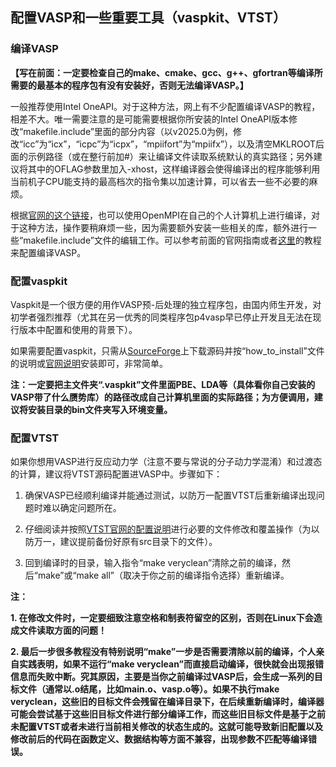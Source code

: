 ## 配置VASP和一些重要工具（vaspkit、VTST）

### 编译VASP

**【写在前面：一定要检查自己的make、cmake、gcc、g++、gfortran等编译所需要的最基本的程序包有没有安装好，否则无法编译VASP。】**

一般推荐使用Intel OneAPI。对于这种方法，网上有不少配置编译VASP的教程，相差不大。唯一需要注意的是可能需要根据你所安装的Intel OneAPI版本修改“makefile.include”里面的部分内容（以v2025.0为例，修改“icc”为“icx”，“icpc”为“icpx”，“mpiifort”为“mpiifx”），以及清空MKLROOT后面的示例路径（或在整行前加#）来让编译文件读取系统默认的真实路径；另外建议将其中的OFLAG参数里加入-xhost，这样编译器会使得编译出的程序能够利用当前机子CPU能支持的最高档次的指令集以加速计算，可以省去一些不必要的麻烦。

根据[官网的这个链接](https://www.vasp.at/wiki/index.php/Personal_computer_installation)，也可以使用OpenMPI在自己的个人计算机上进行编译，对于这种方法，操作要稍麻烦一些，因为需要额外安装一些相关的库，额外进行一些“makefile.include”文件的编辑工作。可以参考前面的官网指南或者[这里](https://implant.fs.cvut.cz/vasp-compilation/)的教程来配置编译VASP。

### 配置vaspkit

Vaspkit是一个很方便的用作VASP预-后处理的独立程序包，由国内师生开发，对初学者强烈推荐（尤其在另一优秀的同类程序包p4vasp早已停止开发且无法在现行版本中配置和使用的背景下）。

如果需要配置vaspkit，只需从[SourceForge](https://sourceforge.net/projects/vaspkit/)上下载源码并按“how_to_install”文件的说明或[官网说明](https://vaspkit.com/installation.html#id1)安装即可，非常简单。

**注：一定要把主文件夹“.vaspkit”文件里面PBE、LDA等（具体看你自己安装的VASP带了什么赝势库）的路径改成自己计算机里面的实际路径；为方便调用，建议将安装目录的bin文件夹写入环境变量。**

### 配置VTST

如果你想用VASP进行反应动力学（注意不要与常说的分子动力学混淆）和过渡态的计算，建议将VTST源码配置进VASP中。步骤如下：

1. 确保VASP已经顺利编译并能通过测试，以防万一配置VTST后重新编译出现问题时难以确定问题所在。

2. 仔细阅读并按照[VTST官网的配置说明](https://theory.cm.utexas.edu/vtsttools/installation.html)进行必要的文件修改和覆盖操作（为以防万一，建议提前备份好原有src目录下的文件）。

3. 回到编译时的目录，输入指令“make veryclean”清除之前的编译，然后“make”或“make all”（取决于你之前的编译指令选择）重新编译。

**注：**

**1. 在修改文件时，一定要细致注意空格和制表符留空的区别，否则在Linux下会造成文件读取方面的问题！**

**2. 最后一步很多教程没有特别说明“make”一步是否需要清除以前的编译，个人亲自实践表明，如果不运行“make veryclean”而直接启动编译，很快就会出现报错信息而失败中断。究其原因，主要是当你之前编译过VASP后，会生成一系列的目标文件（通常以.o结尾，比如main.o、vasp.o等）。如果不执行make veryclean，这些旧的目标文件会残留在编译目录下，在后续重新编译时，编译器可能会尝试基于这些旧目标文件进行部分编译工作，而这些旧目标文件是基于之前未配置VTST或者未进行当前相关修改的状态生成的。这就可能导致新旧配置以及修改前后的代码在函数定义、数据结构等方面不兼容，出现参数不匹配等编译错误。**
